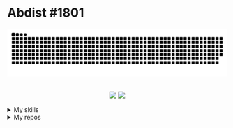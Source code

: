 # Abdist #1801
<p align="center">
  
  <img src="./dist/github-snake-dark.svg" />
</p>

<p align="center">
  <br>
  <picture>
    <source
      srcset="https://github-readme-stats.vercel.app/api?username=Abdisto&show_icons=true&theme=ocean_dark&bg_color=00000000"
      media="(prefers-color-scheme: dark)"
    />
    <img height=180 src="https://github-readme-stats.vercel.app/api?username=Abdisto&show_icons=true" />
  </picture>
  <img height=180 src="https://github-readme-stats.vercel.app/api/top-langs/?username=Abdisto&langs_count=18&theme=ocean_dark&bg_color=00000000&layout=compact" />
</p>

<details>
<summary id="skills">My skills</summary>
  
## These are my current skills
[![My Skills](https://skillicons.dev/icons?i=py,java,html,css,)](https://skillicons.dev)
## Still learning
[![What I'm still on](https://skillicons.dev/icons?i=c)](https://skillicons.dev)
</details>

<details>
<summary id="repo">My repos</summary>
<br>
  <a href="https://github.com/Abdisto/python-discord-bot">
    <img align="center" src="https://github-readme-stats.vercel.app/api/pin/?username=Abdisto&repo=python-discord-bot&theme=ocean_dark&bg_color=00000000" />
  </a>
</details>

